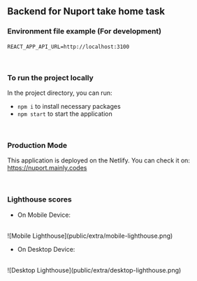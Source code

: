 ## Backend for Nuport take home task

### Environment file example (For development)
```
REACT_APP_API_URL=http://localhost:3100
```

<br />


### To run the project locally

In the project directory, you can run:

- `npm i` to install necessary packages
- `npm start` to start the application


<br />

### Production Mode

This application is deployed on the Netlify. 
You can check it on: https://nuport.mainly.codes


<br />


### Lighthouse scores

- On Mobile Device:
<br />
![Mobile Lighthouse](public/extra/mobile-lighthouse.png)


- On Desktop Device:
<br />
![Desktop Lighthouse](public/extra/desktop-lighthouse.png)